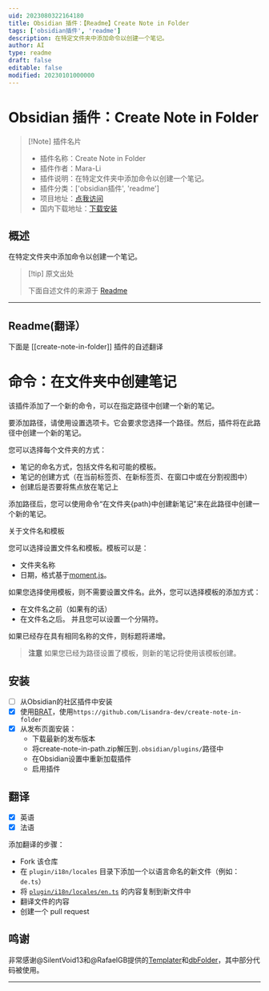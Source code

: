 ```yaml
---
uid: 2023080322164180
title: Obsidian 插件：【Readme】Create Note in Folder
tags: ['obsidian插件', 'readme']
description: 在特定文件夹中添加命令以创建一个笔记。
author: AI
type: readme
draft: false
editable: false
modified: 20230101000000
---
```


# Obsidian 插件：Create Note in Folder

> [!Note] 插件名片
> - 插件名称：Create Note in Folder
> - 插件作者：Mara-Li
> - 插件说明：在特定文件夹中添加命令以创建一个笔记。
> - 插件分类：['obsidian插件', 'readme']
> - 项目地址：[点我访问](https://github.com/Lisandra-dev/obsidian-create-note-in-folder)
> - 国内下载地址：[下载安装](https://pkmer.cn/products/plugin/pluginMarket/?create-note-in-folder)

## 概述

在特定文件夹中添加命令以创建一个笔记。



> [!tip] 原文出处
> 
>下面自述文件的来源于 [Readme](https://ghproxy.net/https://raw.githubusercontent.com/Lisandra-dev/obsidian-create-note-in-folder/master/README.md)
> 

---

## Readme(翻译）

下面是 [[create-note-in-folder]] 插件的自述翻译


# 命令：在文件夹中创建笔记

该插件添加了一个新的命令，可以在指定路径中创建一个新的笔记。

要添加路径，请使用设置选项卡。它会要求您选择一个路径。然后，插件将在此路径中创建一个新的笔记。

您可以选择每个文件夹的方式：
- 笔记的命名方式，包括文件名和可能的模板。
- 笔记的创建方式（在当前标签页、在新标签页、在窗口中或在分割视图中）
- 创建后是否要将焦点放在笔记上

添加路径后，您可以使用命令“在文件夹{path}中创建新笔记”来在此路径中创建一个新的笔记。

关于文件名和模板

您可以选择设置文件名和模板。模板可以是：
- 文件夹名称
- 日期，格式基于[moment.js](https://momentjs.com/docs/#/displaying/)。

如果您选择使用模板，则不需要设置文件名。此外，您可以选择模板的添加方式：
- 在文件名之前（如果有的话）
- 在文件名之后。
并且您可以设置一个分隔符。

如果已经存在具有相同名称的文件，则标题将递增。

> **注意**
> 如果您已经为路径设置了模板，则新的笔记将使用该模板创建。

## 安装  

- [ ] 从Obsidian的社区插件中安装  
- [x] 使用[BRAT](https://github.com/TfTHacker/obsidian42-brat#adding-a-beta-plugin)，使用`https://github.com/Lisandra-dev/create-note-in-folder`  
- [x] 从发布页面安装：  
  - 下载最新的发布版本  
  - 将create-note-in-path.zip解压到`.obsidian/plugins/`路径中  
  - 在Obsidian设置中重新加载插件  
  - 启用插件

## 翻译

- [x] 英语
- [x] 法语

添加翻译的步骤：
- Fork 该仓库
- 在 `plugin/i18n/locales` 目录下添加一个以语言命名的新文件（例如：`de.ts`）
- 将 [`plugin/i18n/locales/en.ts`](plugin/i18n/locales/en.ts) 的内容复制到新文件中
- 翻译文件的内容
- 创建一个 pull request

## 鸣谢  
非常感谢@SilentVoid13和@RafaelGB提供的[Templater](https://github.com/SilentVoid13/Templater)和[dbFolder](https://github.com/RafaelGB/obsidian-db-folder)，其中部分代码被使用。  

---





